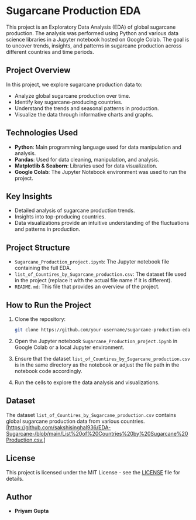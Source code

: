 # Sugarcane Production EDA

This project is an Exploratory Data Analysis (EDA) of global sugarcane production. The analysis was performed using Python and various data science libraries in a Jupyter notebook hosted on Google Colab. The goal is to uncover trends, insights, and patterns in sugarcane production across different countries and time periods.

## Project Overview

In this project, we explore sugarcane production data to:

- Analyze global sugarcane production over time.
- Identify key sugarcane-producing countries.
- Understand the trends and seasonal patterns in production.
- Visualize the data through informative charts and graphs.

## Technologies Used

- **Python**: Main programming language used for data manipulation and analysis.
- **Pandas**: Used for data cleaning, manipulation, and analysis.
- **Matplotlib & Seaborn**: Libraries used for data visualization.
- **Google Colab**: The Jupyter Notebook environment was used to run the project.

## Key Insights

- Detailed analysis of sugarcane production trends.
- Insights into top-producing countries.
- Data visualizations provide an intuitive understanding of the fluctuations and patterns in production.

## Project Structure

- `Sugarcane_Production_project.ipynb`: The Jupyter notebook file containing the full EDA.
- `list_of_Countires_by_Sugarcane_production.csv`: The dataset file used in the project (replace it with the actual file name if it is different).
- `README.md`: This file that provides an overview of the project.

## How to Run the Project

1. Clone the repository:
   ```bash
   git clone https://github.com/your-username/sugarcane-production-eda.git
   ```

2. Open the Jupyter notebook `Sugarcane_Production_project.ipynb` in Google Colab or a local Jupyter environment.

3. Ensure that the dataset `list_of_Countires_by_Sugarcane_production.csv` is in the same directory as the notebook or adjust the file path in the notebook code accordingly.

4. Run the cells to explore the data analysis and visualizations.

## Dataset

The dataset `list_of_Countires_by_Sugarcane_production.csv` contains global sugarcane production data from various countries. [https://github.com/sakshisinghal936/EDA-Sugarcane-/blob/main/List%20of%20Countries%20by%20Sugarcane%20Production.csv.]

## License

This project is licensed under the MIT License - see the [LICENSE](LICENSE) file for details.

## Author

- **Priyam Gupta**
